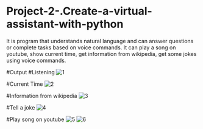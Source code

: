 # Project-2-.Create-a-virtual-assistant-with-python
It is program that understands natural language and can answer questions or complete tasks based on voice commands. It can play a song on youtube, show current time, get information from wikipedia, get some jokes using voice commands.

#Output
#Listening
![1](https://user-images.githubusercontent.com/85826077/179364289-36008ff1-3a50-402e-bb58-7675734445a8.JPG)

#Current Time
![2](https://user-images.githubusercontent.com/85826077/179364299-5bf80e66-e5fb-42a8-a167-18a1e4fb64dd.JPG)

#Information from wikipedia
![3](https://user-images.githubusercontent.com/85826077/179364316-924413aa-f4ce-4a43-8dcb-31bfca4efd67.JPG)

#Tell a joke
![4](https://user-images.githubusercontent.com/85826077/179364324-26973267-13c8-419e-a9e7-7c719504e09b.JPG)

#Play song on youtube
![5](https://user-images.githubusercontent.com/85826077/179364337-ec179d9a-bbe0-4e55-a73c-93dec9715f25.JPG)
![6](https://user-images.githubusercontent.com/85826077/179364341-f4e900d3-f4dc-4e51-8ce7-91ea5127c9bb.JPG)
